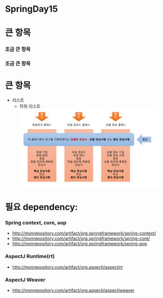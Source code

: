SpringDay15
=============
# 큰 항목
### 조금 큰 항목
### 조금 큰 항목

# 큰 항목
* 리스트
    * 하위 리스트
    ![이미지 업로드](https://github.com/irrationnelle/SpringWorkspace/blob/master/imgs/aop_concept.png)

# 필요 dependency:
### Spring context, core, aop
* http://mvnrepository.com/artifact/org.springframework/spring-context/
* http://mvnrepository.com/artifact/org.springframework/spring-core/
* http://mvnrepository.com/artifact/org.springframework/spring-aop

### AspectJ Runtime(rt)
* http://mvnrepository.com/artifact/org.aspectj/aspectjrt
    
### AspectJ Weaver
* http://mvnrepository.com/artifact/org.aspectj/aspectjweaver

